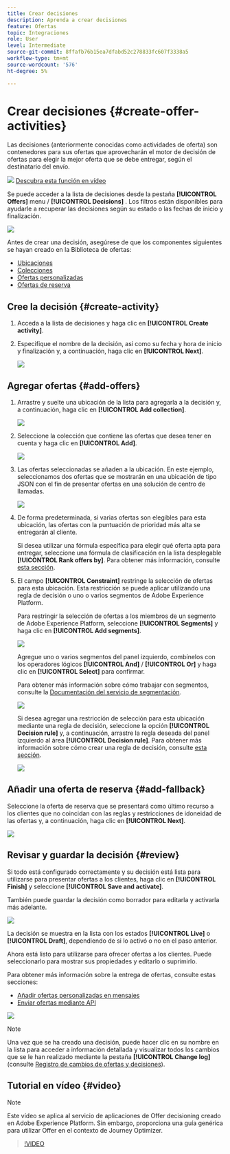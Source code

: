 ```yaml
---
title: Crear decisiones
description: Aprenda a crear decisiones
feature: Ofertas
topic: Integraciones
role: User
level: Intermediate
source-git-commit: 8ffafb76b15ea7dfabd52c278833fc607f3338a5
workflow-type: tm+mt
source-wordcount: '576'
ht-degree: 5%

---
```


# Crear decisiones {#create-offer-activities}

Las decisiones (anteriormente conocidas como actividades de oferta) son contenedores para sus ofertas que aprovecharán el motor de decisión de ofertas para elegir la mejor oferta que se debe entregar, según el destinatario del envío.

![](../../assets/do-not-localize/how-to-video.png) [Descubra esta función en vídeo](#video)

Se puede acceder a la lista de decisiones desde la pestaña **[!UICONTROL Offers]** menu / **[!UICONTROL Decisions]** . Los filtros están disponibles para ayudarle a recuperar las decisiones según su estado o las fechas de inicio y finalización.

![](../../assets/activities-list.png)

Antes de crear una decisión, asegúrese de que los componentes siguientes se hayan creado en la Biblioteca de ofertas:

* [Ubicaciones](../offer-library/creating-placements.md)
* [Colecciones](../offer-library/creating-collections.md)
* [Ofertas personalizadas](../offer-library/creating-personalized-offers.md)
* [Ofertas de reserva](../offer-library/creating-fallback-offers.md)

## Cree la decisión {#create-activity}

1. Acceda a la lista de decisiones y haga clic en **[!UICONTROL Create activity]**.

1. Especifique el nombre de la decisión, así como su fecha y hora de inicio y finalización y, a continuación, haga clic en **[!UICONTROL Next]**.

   ![](../../assets/activities-name.png)

## Agregar ofertas {#add-offers}

1. Arrastre y suelte una ubicación de la lista para agregarla a la decisión y, a continuación, haga clic en **[!UICONTROL Add collection]**.

   ![](../../assets/activities-placement.png)

1. Seleccione la colección que contiene las ofertas que desea tener en cuenta y haga clic en **[!UICONTROL Add]**.

   ![](../../assets/activities-collection.png)

1. Las ofertas seleccionadas se añaden a la ubicación. En este ejemplo, seleccionamos dos ofertas que se mostrarán en una ubicación de tipo JSON con el fin de presentar ofertas en una solución de centro de llamadas.

   ![](../../assets/offers-added.png)

1. De forma predeterminada, si varias ofertas son elegibles para esta ubicación, las ofertas con la puntuación de prioridad más alta se entregarán al cliente.

   Si desea utilizar una fórmula específica para elegir qué oferta apta para entregar, seleccione una fórmula de clasificación en la lista desplegable **[!UICONTROL Rank offers by]**. Para obtener más información, consulte [esta sección](../offer-activities/configure-offer-selection.md).

1. El campo **[!UICONTROL Constraint]** restringe la selección de ofertas para esta ubicación. Esta restricción se puede aplicar utilizando una regla de decisión o uno o varios segmentos de Adobe Experience Platform.

   Para restringir la selección de ofertas a los miembros de un segmento de Adobe Experience Platform, seleccione **[!UICONTROL Segments]** y haga clic en **[!UICONTROL Add segments]**.

   ![](../../assets/activity_constraint_segment.png)

   Agregue uno o varios segmentos del panel izquierdo, combínelos con los operadores lógicos **[!UICONTROL And]** / **[!UICONTROL Or]** y haga clic en **[!UICONTROL Select]** para confirmar.

   Para obtener más información sobre cómo trabajar con segmentos, consulte la [Documentación del servicio de segmentación](https://experienceleague.adobe.com/docs/experience-platform/segmentation/home.html).

   ![](../../assets/activity_constraint_segment2.png)

   Si desea agregar una restricción de selección para esta ubicación mediante una regla de decisión, seleccione la opción **[!UICONTROL Decision rule]** y, a continuación, arrastre la regla deseada del panel izquierdo al área **[!UICONTROL Decision rule]**. Para obtener más información sobre cómo crear una regla de decisión, consulte [esta sección](../offer-library/creating-decision-rules.md).

   ![](../../assets/activity_constraint_rule.png)

## Añadir una oferta de reserva {#add-fallback}

Seleccione la oferta de reserva que se presentará como último recurso a los clientes que no coincidan con las reglas y restricciones de idoneidad de las ofertas y, a continuación, haga clic en **[!UICONTROL Next]**.

![](../../assets/add-fallback-offer.png)

## Revisar y guardar la decisión {#review}

Si todo está configurado correctamente y su decisión está lista para utilizarse para presentar ofertas a los clientes, haga clic en **[!UICONTROL Finish]** y seleccione **[!UICONTROL Save and activate]**.

También puede guardar la decisión como borrador para editarla y activarla más adelante.

![](../../assets/save-activities.png)

La decisión se muestra en la lista con los estados **[!UICONTROL Live]** o **[!UICONTROL Draft]**, dependiendo de si lo activó o no en el paso anterior.

Ahora está listo para utilizarse para ofrecer ofertas a los clientes. Puede seleccionarlo para mostrar sus propiedades y editarlo o suprimirlo.

Para obtener más información sobre la entrega de ofertas, consulte estas secciones:

* [Añadir ofertas personalizadas en mensajes](../../deliver-personalized-offers.md)
* [Enviar ofertas mediante API](../api-reference/decisions-api/deliver-offers.md)

![](../../assets/activities-created.png)

>[!NOTE]
>
>Una vez que se ha creado una decisión, puede hacer clic en su nombre en la lista para acceder a información detallada y visualizar todos los cambios que se le han realizado mediante la pestaña **[!UICONTROL Change log]** (consulte [Registro de cambios de ofertas y decisiones](../get-started/user-interface.md#changes-log)).

## Tutorial en vídeo {#video}

>[!NOTE]
>
>Este vídeo se aplica al servicio de aplicaciones de Offer decisioning creado en Adobe Experience Platform. Sin embargo, proporciona una guía genérica para utilizar Offer en el contexto de Journey Optimizer.

>[!VIDEO](https://video.tv.adobe.com/v/329606?quality=12)
